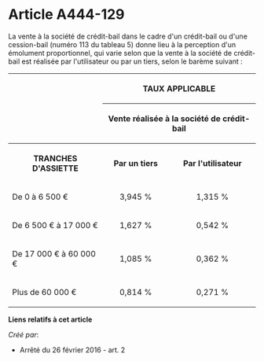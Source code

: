 # Article A444-129

La vente à la société de crédit-bail dans le cadre d'un crédit-bail ou d'une cession-bail (numéro 113 du tableau 5) donne
lieu à la perception d'un émolument proportionnel, qui varie selon que la vente à la société de crédit-bail est réalisée par
l'utilisateur ou par un tiers, selon le barème suivant : 

<table>
    <tbody>
      <tr>
        <th rowspan="2">
        </th><th colspan="2">

TAUX APPLICABLE 

</th>
      </tr>
      <tr>
        <th colspan="2">

Vente réalisée à la société de crédit-bail 

</th>
      </tr>
      <tr>
        <th>

TRANCHES D'ASSIETTE 

</th>
        <th>

Par un tiers 

</th>
        <th>

Par l'utilisateur 

</th>
      </tr>
      <tr>
        <td align="left" valign="middle">

De 0 à 6 500 € 

</td>
        <td align="center" valign="middle">

3,945 % 

</td>
        <td valign="middle" align="center">

1,315 % 

</td>
      </tr>
      <tr>
        <td valign="middle" align="left">

De 6 500 € à 17 000 € 

</td>
        <td align="center" valign="middle">

1,627 % 

</td>
        <td align="center" valign="middle">

0,542 % 

</td>
      </tr>
      <tr>
        <td align="left" valign="middle">

De 17 000 € à 60 000 € 

</td>
        <td valign="middle" align="center">

1,085 % 

</td>
        <td align="center" valign="middle">

0,362 % 

</td>
      </tr>
      <tr>
        <td valign="middle" align="left">

Plus de 60 000 € 

</td>
        <td valign="middle" align="center">

0,814 % 

</td>
        <td align="center" valign="middle">

0,271 % 

</td>
      </tr>
    </tbody>
  </table>

**Liens relatifs à cet article**

_Créé par_:

  - Arrêté du 26 février 2016 - art. 2
